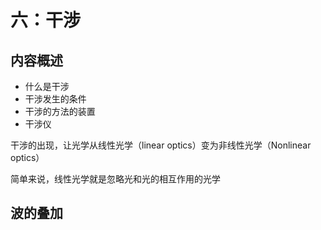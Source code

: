 # 六：干涉

## 内容概述

- 什么是干涉
- 干涉发生的条件
- 干涉的方法的装置
- 干涉仪

干涉的出现，让光学从线性光学（linear optics）变为非线性光学（Nonlinear optics）

简单来说，线性光学就是忽略光和光的相互作用的光学

## 波的叠加


